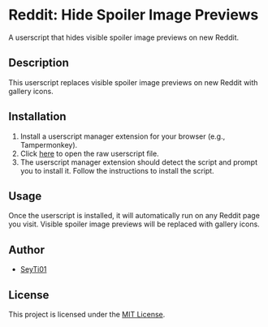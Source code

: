 # Reddit: Hide Spoiler Image Previews

A userscript that hides visible spoiler image previews on new Reddit.

## Description

This userscript replaces visible spoiler image previews on new Reddit with gallery icons.

## Installation

1. Install a userscript manager extension for your browser (e.g., Tampermonkey).
2. Click [here](https://github.com/SeyTi01/new-reddit-spoiler-preview-fix/raw/1.3.1/src/spoilerPreviewFix.user.js) to open the raw userscript file.
3. The userscript manager extension should detect the script and prompt you to install it. Follow the instructions to install the script.

## Usage

Once the userscript is installed, it will automatically run on any Reddit page you visit. Visible spoiler image previews will be replaced with gallery icons.

## Author

- [SeyTi01](https://github.com/SeyTi01)

## License

This project is licensed under the [MIT License](https://github.com/SeyTi01/new-reddit-spoiler-preview-fix/raw/1.3.1/LICENSE).
